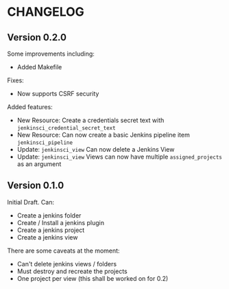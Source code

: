 # CHANGELOG

## Version 0.2.0

Some improvements including:

* Added Makefile

Fixes:

* Now supports CSRF security

Added features:

* New Resource: Create a credentials secret text with `jenkinsci_credential_secret_text`
* New Resource: Can now create a basic Jenkins pipeline item `jenkinsci_pipeline`
* Update: `jenkinsci_view` Can now delete a Jenkins View
* Update: `jenkinsci_view` Views can now have multiple `assigned_projects` as an argument

## Version 0.1.0

Initial Draft. Can:

* Create a jenkins folder
* Create / Install a jenkins plugin
* Create a jenkins project
* Create a jenkins view

There are some caveats at the moment:

* Can't delete jenkins views / folders
* Must destroy and recreate the projects
* One project per view (this shall be worked on for 0.2)
